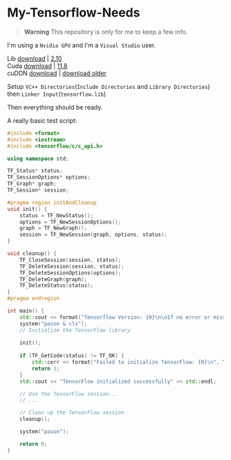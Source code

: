 # My-Tensorflow-Needs

> **Warning** This repository is only for me to keep a few info.

I'm using a `Nvidia GPU` and I'm a `Visual Studio` user.

Lib [download](https://www.tensorflow.org/install/lang_c#download_and_extract) | [2.10](https://storage.googleapis.com/tensorflow/libtensorflow/libtensorflow-gpu-windows-x86_64-2.10.0.zip)<br>Cuda [download](https://developer.nvidia.com/cuda-toolkit-archive) | [11.8](https://developer.nvidia.com/cuda-11-8-0-download-archive?target_os=Windows&target_arch=x86_64&target_version=10&target_type=exe_local)<br>cuDDN [download](https://developer.nvidia.com/rdp/cudnn-download) | [download older](https://developer.nvidia.com/rdp/cudnn-archive)

Setup `VC++ Directories`(`Include Directories` and `Library Directories`) then `Linker Input`(`tensorflow.lib`)

Then everything should be ready.

A really basic test script:

```c++
#include <format>
#include <iostream>
#include <tensorflow/c/c_api.h>

using namespace std;

TF_Status* status;
TF_SessionOptions* options;
TF_Graph* graph;
TF_Session* session;

#pragma region initAndCleanup
void init() {
    status = TF_NewStatus();
    options = TF_NewSessionOptions();
    graph = TF_NewGraph();
    session = TF_NewSession(graph, options, status);
}

void cleanup() {
    TF_CloseSession(session, status);
    TF_DeleteSession(session, status);
    TF_DeleteSessionOptions(options);
    TF_DeleteGraph(graph);
    TF_DeleteStatus(status);
}
#pragma endregion

int main() {
    std::cout << format("Tensorflow Version: {0}\n\nIf no error or missing thing appear you can continue.\n", TF_Version());
    system("pause & cls");
    // Initialize the TensorFlow library
    
    init();
    
    if (TF_GetCode(status) != TF_OK) {
        std::cerr << format("Failed to initialize TensorFlow: {0}\n", TF_Message(status));
        return 1;
    }
    std::cout << "TensorFlow initialized successfully" << std::endl;

    // Use the TensorFlow session...
    // ...

    // Clean up the TensorFlow session
    cleanup();

    system("pause");

    return 0;
}
```
